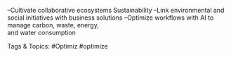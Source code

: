  –Cultivate collaborative ecosystems
Sustainability
 –Link environmental and social initiatives with business solutions
 –Optimize workflows with AI to manage carbon, waste, energy,  
and water consumption

   Tags & Topics:
   #Optimiz
   #optimize